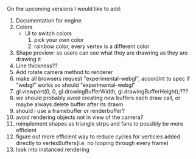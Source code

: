 On the upcoming versions I would like to add:
1. Documentation for engine
2. Colors
    * UI to switch colors
        1. pick your own color
        2. rainbow color, every vertex is a different color
3. Shape preview: so users can see what they are drawring as they are drawing it
4. Line thickness??
5. Add rotate camera method to renderer
6. make all browsers request "experimental-webgl", accordint to spec if "webgl" works so should "experimental-webgl"
7. gl.viewport(0, 0, gl.drawingBufferWidth, gl.drawingBufferHeight);???
8. we should probably avoid creating new buffers each draw call, or maybe always delete buffer after its drawn
9. should i use a framebuffer or renderbuffer?
10. avoid rendering objects not in view of the camera?
11. reimplement shapes as triangle strps and fans to possibly be more efficient
12. figure out more efficient way to reduce cycles for verticies added directly to vertexBuffers(i.e. no looping through every frame)
13. look into instanced rendering

